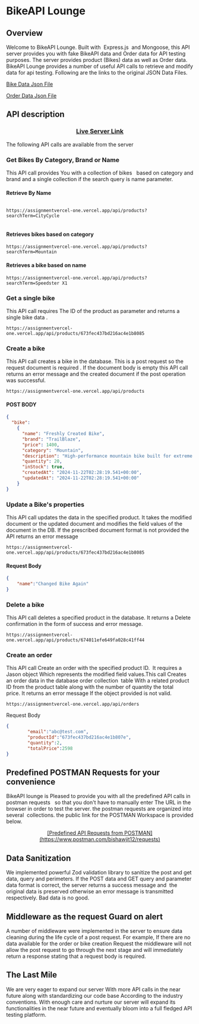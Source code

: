 # BikeAPI Lounge

## Overview

Welcome to BikeAPI Lounge. Built with  Express.js  and Mongoose, this API server provides you with fake BikeAPI data and Order data for API testing purposes. The server provides product (Bikes) data as well as Order data. BikeAPI Lounge provides a number of useful API calls to retrieve and modify data for api testing. Following are the links to the original JSON Data Files.

[Bike Data Json File](https://github.com/drjhatka/assignment-2/blob/main/products.json)

[Order Data Json File](https://github.com/drjhatka/assignment-2/blob/main/orders.json)

## API description

### <p align=center><ins>[Live Server Link](https://assignmentvercel-one.vercel.app)</ins></p>

The following API calls are available from the server

### Get Bikes By Category, Brand or Name

This API call provides You with a collection of bikes   based on category and brand and a single collection if the search query is name parameter.

#### Retrieve By Name  

```http

https://assignmentvercel-one.vercel.app/api/products?searchTerm=CityCycle


```

#### Retrieves bikes based on category

```http
https://assignmentvercel-one.vercel.app/api/products?searchTerm=Mountain

```

#### Retrieves a bike based on name

```http
https://assignmentvercel-one.vercel.app/api/products?searchTerm=Speedster X1
```

### Get a single bike

This API call requires The ID of the product as parameter and returns a single bike data .

```http
https://assignmentvercel-one.vercel.app/api/products/673fec437bd216ac4e1b8085
```

### Create a bike

This API call creates a bike in the database. This is a post request so the request document is required . If the document body is empty this API call returns an error message and the created document if the post operation was successful.

```http
https://assignmentvercel-one.vercel.app/api/products
```

#### POST BODY

```json
{
  "bike":
    {
      "name": "Freshly Created Bike",
      "brand": "TrailBlaze",
      "price": 1400,
      "category": "Mountain",
      "description": "High-performance mountain bike built for extreme trails.",
      "quantity": 20,
      "inStock": true,
      "createdAt": "2024-11-22T02:28:19.541+00:00",
      "updatedAt": "2024-11-22T02:28:19.541+00:00"
    }
}

```

### Update a Bike's properties

This API call updates the data in the specified product. It takes the modified document or the updated document and modifies the field values of the document in the DB. If the prescribed document format is not provided the API returns an error message

```http
https://assignmentvercel-one.vercel.app/api/products/673fec437bd216ac4e1b8085
```

#### Request Body

```json
{
    "name":"Changed Bike Again"
}
```

### Delete a bike

This API call deletes a specified product in the database. It returns a Delete confirmation in the form of success and error message.

```http
https://assignmentvercel-one.vercel.app/api/products/674011efe649fa028c41ff44

```

### Create an order

This API call Create an order with the specified product ID.  It requires a Jason object Which represents the modified field values.This call Creates an order data in the database order collection  table With a related product ID from the product table along with the number of quantity the total price. It returns an error message If the object provided is not valid.

```http
https://assignmentvercel-one.vercel.app/api/orders
```

 Request Body

```json
{
        "email":"abc@test.com",
        "productId":"673fec437bd216ac4e1b807e",
        "quantity":2,
        "totalPrice":2598
}
```

## Predefined POSTMAN Requests for your convenience

BikeAPI lounge is Pleased to provide you with all the predefined API calls in postman requests   so that you don't have to manually enter The URL in the browser in order to test the server. the postman requests are organized into several  collections. the public link for the POSTMAN Workspace is provided below.

<p align=center><ins>[Predefined API Requests from POSTMAN](https://www.postman.com/bishawjit12/requests)</ins></p>

## Data Sanitization

We implemented powerful Zod validation library to sanitize the post and get data, query and perimeters. If the POST data and GET query and parameter data format is correct, the server returns a success message and  the original data is preserved otherwise an error message is transmitted respectively. Bad data is no good.

## Middleware as the request Guard on alert

A number of middleware were implemented in the server to ensure data cleaning during the life cycle of a post request. For example, If there are no data available for the order or bike creation Request the middleware will not allow the post request to go through the next stage and will immediately return a response stating that a request body is required.

## The Last Mile

We are very eager to expand our server With more API calls in the near future along with standardizing our code base According to the industry conventions. With enough care and nurture our server will expand its functionalities in the near future and eventually bloom into a full fledged API testing platform.
